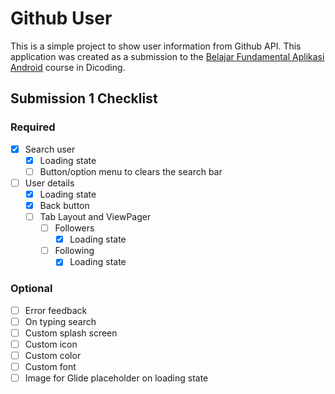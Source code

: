 # Github User

This is a simple project to show user information from Github API. This application was created as a submission to the [Belajar Fundamental Aplikasi Android](https://www.dicoding.com/academies/14/) course in Dicoding.

## Submission 1 Checklist

### Required

- [x] Search user
  - [x] Loading state
  - [ ] Button/option menu to clears the search bar
- [ ] User details
  - [x] Loading state
  - [x] Back button
  - [ ] Tab Layout and ViewPager
    - [ ] Followers
      - [x] Loading state
    - [ ] Following
      - [x] Loading state

### Optional

- [ ] Error feedback
- [ ] On typing search
- [ ] Custom splash screen
- [ ] Custom icon
- [ ] Custom color
- [ ] Custom font
- [ ] Image for Glide placeholder on loading state
